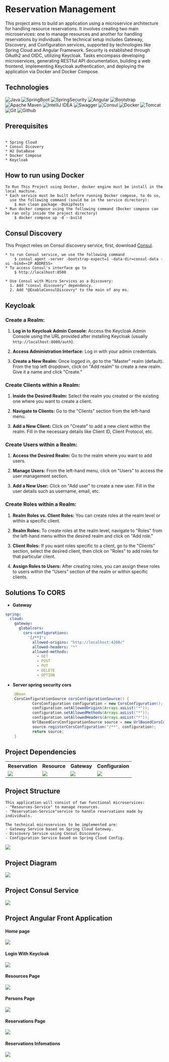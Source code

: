 # Reservation Management


This project aims to build an application using a microservice architecture for handling resource reservations. It involves creating two main microservices: one to manage resources and another for handling reservations by individuals. The technical setup includes Gateway, Discovery, and Configuration services, supported by technologies like Spring Cloud and Angular Framework. Security is established through OAuth2 and OIDC, utilizing Keycloak. Tasks encompass developing microservices, generating RESTful API documentation, building a web frontend, implementing Keycloak authentication, and deploying the application via Docker and Docker Compose.

## Technologies
![Java](https://img.shields.io/badge/java-%23ED8B00.svg?style=for-the-badge&logo=openjdk&logoColor=white)
![SpringBoot](https://img.shields.io/badge/Spring%20Boot-6DB33F.svg?style=for-the-badge&logo=Spring-Boot&logoColor=white)
![SpringSecurity](https://img.shields.io/badge/Spring%20Security-6DB33F.svg?style=for-the-badge&logo=Spring-Security&logoColor=white)
![Angular](https://img.shields.io/badge/angular-%23DD0031.svg?style=for-the-badge&logo=angular&logoColor=white)
![Bootstrap](https://img.shields.io/badge/bootstrap-%238511FA.svg?style=for-the-badge&logo=bootstrap&logoColor=white)
![Apache Maven](https://img.shields.io/badge/Apache%20Maven-C71A36?style=for-the-badge&logo=Apache%20Maven&logoColor=white)
![IntelliJ IDEA](https://img.shields.io/badge/IntelliJIDEA-000000.svg?style=for-the-badge&logo=intellij-idea&logoColor=white)
![Swagger](https://img.shields.io/badge/-Swagger-%23Clojure?style=for-the-badge&logo=swagger&logoColor=white)
![Consul](https://img.shields.io/badge/Consul-F24C53.svg?style=for-the-badge&logo=Consul&logoColor=white)
![Docker](https://img.shields.io/badge/Docker-2496ED.svg?style=for-the-badge&logo=Docker&logoColor=white)
![Tomcat](https://img.shields.io/badge/Apache%20Tomcat-F8DC75.svg?style=for-the-badge&logo=Apache-Tomcat&logoColor=black)
![Git](https://img.shields.io/badge/Git-F05032.svg?style=for-the-badge&logo=Git&logoColor=white)
![Github](https://img.shields.io/badge/GitHub-181717.svg?style=for-the-badge&logo=GitHub&logoColor=white)

## Prerequisites
```

* Spring Cloud
* Consul Dicovery
* H2 DataBase
* Docker Compose
* Keycloak

```
## How to run using Docker
```
To Run This Project using Docker, docker engine must be install in the local machine.
* Each service must be built before running Docker compose, to do so, 
  use the following command (sould be in the service directory):
    $ mvn clean package -DskipTests
* Run docker compose using the following command (Docker compose can be ran only inside the project directory)
    $ docker compose up -d --build
```

## Consul Discovery
This Project relies on Consul discovery service, first, download [Consul](https://developer.hashicorp.com/consul/install?product_intent=consul).
```
* to run Consul service, we use the following command
    $ consul agent -server -bootstrap-expect=1 -data-dir=consul-data -ui -bind=«IP ADDRESS»
* To access Consul's interface go to 
    $ http://localhost:8500

* Use Consul with Micro Services as a Discovery:
  1. Add "consul discovery" dependency.
  2. Add "@EnableConsulDiscovry" to the main of any ms.
```
## Keycloak
### Create a Realm:

1. **Log in to Keycloak Admin Console:** Access the Keycloak Admin Console using the URL provided after installing Keycloak (usually `http://localhost:8080/auth`).

2. **Access Administration Interface:** Log in with your admin credentials.

3. **Create a New Realm:** Once logged in, go to the "Master" realm (default). From the top left dropdown, click on "Add realm" to create a new realm. Give it a name and click "Create."

### Create Clients within a Realm:

1. **Inside the Desired Realm:** Select the realm you created or the existing one where you want to create a client.

2. **Navigate to Clients:** Go to the "Clients" section from the left-hand menu.

3. **Add a New Client:** Click on "Create" to add a new client within the realm. Fill in the necessary details like Client ID, Client Protocol, etc.

### Create Users within a Realm:

1. **Access the Desired Realm:** Go to the realm where you want to add users.

2. **Manage Users:** From the left-hand menu, click on "Users" to access the user management section.

3. **Add a New User:** Click on "Add user" to create a new user. Fill in the user details such as username, email, etc.

### Create Roles within a Realm:

1. **Realm Roles vs. Client Roles:** You can create roles at the realm level or within a specific client.

2. **Realm Roles:** To create roles at the realm level, navigate to "Roles" from the left-hand menu within the desired realm and click on "Add role."

3. **Client Roles:** If you want roles specific to a client, go to the "Clients" section, select the desired client, then click on "Roles" to add roles for that particular client.

4. **Assign Roles to Users:** After creating roles, you can assign these roles to users within the "Users" section of the realm or within specific clients.

## Solutions To CORS 

- **Gateway**
```yaml
spring:
  cloud:
    gateway:
      globalcors:
        cors-configurations:
          '[/**]':
            allowed-origins: "http://localhost:4200/"
            allowed-headers: "*"
            allowed-methods:
              - GET
              - POST
              - PUT
              - DELETE
              - OPTION
 ```
- **Server spring security cors**
```java
    @Bean
    CorsConfigurationSource corsConfigurationSource() {
            CorsConfiguration configuration = new CorsConfiguration();
            configuration.setAllowedOrigins(Arrays.asList("*"));
            configuration.setAllowedMethods(Arrays.asList("*"));
            configuration.setAllowedHeaders(Arrays.asList("*"));
            UrlBasedCorsConfigurationSource source = new UrlBasedCorsConfigurationSource();
            source.registerCorsConfiguration("/**", configuration);
            return source;
    }
```

## Project Dependencies
<table>
    <tr>
        <th>Reservation</th>
        <th>Resource</th>
        <th>Gateway</th>
        <th>Configuraion</th>
    </tr>
    <tr>
        <td><a href="https://github.com/anasbn44/reservation-management/blob/b241bdbb61aa4088d91f82103f919c99f13a60e5/reservation-service/pom.xml"><img src="https://upload.wikimedia.org/wikipedia/commons/5/52/Apache_Maven_logo.svg"/></a></td>
        <td><a href="https://github.com/anasbn44/reservation-management/blob/b241bdbb61aa4088d91f82103f919c99f13a60e5/resources-service/pom.xmll"><img src="https://upload.wikimedia.org/wikipedia/commons/5/52/Apache_Maven_logo.svg"/></a></td>
        <td><a href="https://github.com/anasbn44/reservation-management/blob/b241bdbb61aa4088d91f82103f919c99f13a60e5/gateway-service/pom.xml"><img src="https://upload.wikimedia.org/wikipedia/commons/5/52/Apache_Maven_logo.svg"/></a></td>
        <td><a href="https://github.com/anasbn44/reservation-management/blob/b241bdbb61aa4088d91f82103f919c99f13a60e5/config-service/pom.xml"><img src="https://upload.wikimedia.org/wikipedia/commons/5/52/Apache_Maven_logo.svg"/></a></td>
</table>

## Project Structure
```
This application will consist of two functional microservices:
- "Resources-Service" to manage resources.
- "Reservation-Service"service to handle reservations made by individuals.

The technical microservices to be implemented are:
- Gateway Service based on Spring Cloud Gateway.
- Discovery Service using Consul Discovery.
- Configuration Service based on Spring Cloud Config.

```

<img src="captures/poject-architecture.jpeg">

## Project Diagram
<img src="captures/diagram.png">

## Project Consul Service
<img src="captures/consul.png">

## Project Angular Front Application
#### Home page
<img src="captures/front-home.png">

#### Login With Keycloak
<img src="captures/front-login.png">

#### Resources Page
<img src="captures/front-resources.png">

#### Persons Page
<img src="captures/front-uses.png">

#### Reservations Page
<img src="captures/front-reservation.png">

#### Reservations Infomations
<img src="captures/front-reservation-info.png">
